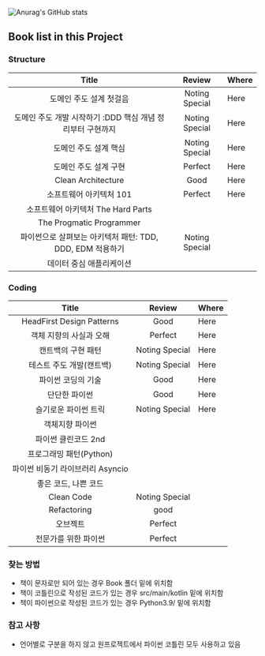 ![Anurag's GitHub stats](https://github-readme-stats.vercel.app/api?username=changja88&show_icons=true&theme=ambient_gradient )

## Book list in this Project

### Structure

|                **Title**                |   **Review**   | **Where** |
|:---------------------------------------:|:--------------:|:----------|
|              도메인 주도 설계 첫걸음              | Noting Special | Here      |
|   도메인 주도 개발 시작하기 :DDD 핵심 개념 정리부터 구현까지   | Noting Special | Here      |
|              도메인 주도 설계 핵심               | Noting Special | Here      |
|              도메인 주도 설계 구현               |    Perfect     | Here      |
|           Clean Architecture            |      Good      | Here      |
|             소프트웨어 아키텍처 101              |    Perfect     | Here      |
|        소프트웨어 아키텍처 The Hard Parts        |                |           |
|        The Progmatic Programmer         |                |           |
| 파이썬으로 살펴보는 아키텍처 패턴: TDD, DDD, EDM  적용하기 | Noting Special |           |
|              데이터 중심 애플리케이션              |                |           |

### Coding

|         **Title**         |   **Review**   | **Where** |
|:-------------------------:|:--------------:|:----------|
| HeadFirst Design Patterns |      Good      | Here      |
|       객체 지향의 사실과 오해       |    Perfect     | Here      |
|        캔트백의 구현 패턴         | Noting Special | Here      |
|      테스트 주도 개발(캔트백)       | Noting Special | Here      |
|        파이썬 코딩의 기술         |      Good      | Here      |
|          단단한 파이썬          |      Good      | Here      |
|        슬기로운 파이썬 트릭        | Noting Special | Here      |
|         객체지향 파이썬          |                |           |
|       파이썬 클린코드 2nd        |                |           |
|     프로그래밍 패턴(Python)      |                |           |
|   파이썬 비동기 라이브러리 Asyncio   |                |           |
|       좋은 코드, 나쁜 코드        |                |           |
|        Clean Code         | Noting Special |           |
|        Refactoring        |      good      |           |
|           오브젝트            |    Perfect     |           |
|        전문가를 위한 파이썬        |    Perfect     |           |

### 찾는 방법

- 책이 문자로만 되어 있는 경우 Book 폴더 밑에 위치함
- 책이 코틀린으로 작성된 코드가 있는 경우 src/main/kotlin 밑에 위치함
- 책이 파이썬으로 작성된 코드가 있는 경우 Python3.9/ 밑에 위치함

### 참고 사항

- 언어별로 구분을 하지 않고 원프로젝트에서 파이썬 코틀린 모두 사용하고 있음 
